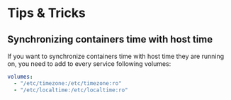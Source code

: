 # Tips & Tricks

## Synchronizing containers time with host time

If you want to synchronize containers time with host time they
are running on, you need to add to every service following
volumes:

```yaml
volumes:
  - "/etc/timezone:/etc/timezone:ro"
  - "/etc/localtime:/etc/localtime:ro"
```
